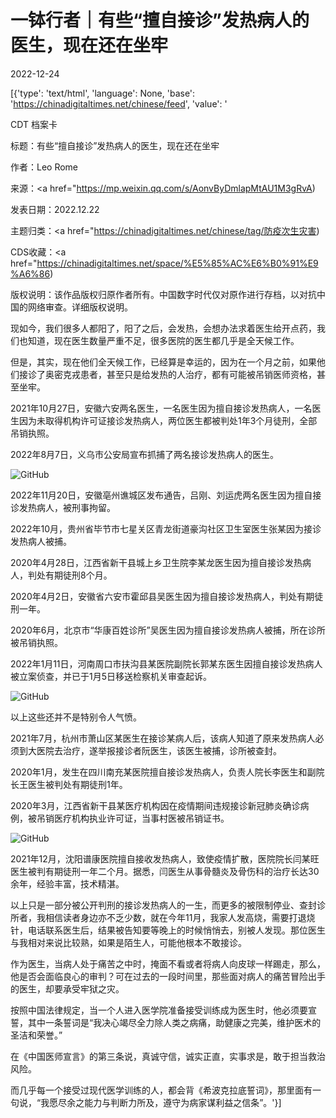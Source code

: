 # 一钵行者｜有些“擅自接诊”发热病人的医生，现在还在坐牢

2022-12-24

[{'type': 'text/html', 'language': None, 'base': 'https://chinadigitaltimes.net/chinese/feed', 'value': '

CDT 档案卡

标题：有些“擅自接诊”发热病人的医生，现在还在坐牢

作者：Leo Rome

来源：<a href="https://mp.weixin.qq.com/s/AonvByDmlapMtAU1M3gRvA)

发表日期：2022.12.22

主题归类：<a href="https://chinadigitaltimes.net/chinese/tag/防疫次生灾害)

CDS收藏：<a href="https://chinadigitaltimes.net/space/%E5%85%AC%E6%B0%91%E9%A6%86)

版权说明：该作品版权归原作者所有。中国数字时代仅对原作进行存档，以对抗中国的网络审查。详细版权说明。





现如今，我们很多人都阳了，阳了之后，会发热，会想办法求着医生给开点药，我们也知道，现在医生数量严重不足，很多医院的医生都几乎是全天候工作。

但是，其实，现在他们全天候工作，已经算是幸运的，因为在一个月之前，如果他们接诊了奥密克戎患者，甚至只是给发热的人治疗，都有可能被吊销医师资格，甚至坐牢。

2021年10月27日，安徽六安两名医生，一名医生因为擅自接诊发热病人，一名医生因为未取得机构许可证接诊发热病人，两位医生都被判处1年3个月徒刑，全部吊销执照。

2022年8月7日，义乌市公安局宣布抓捕了两名接诊发热病人的医生。

![GitHub](https://chinadigitaltimes.net/chinese/files/2022/12/post-691210-63a69876b5cec.png)

2022年11月20日，安徽亳州谯城区发布通告，吕刚、刘运虎两名医生因为擅自接诊发热病人，被刑事拘留。

2022年10月，贵州省毕节市七星关区青龙街道豪沟社区卫生室医生张某因为接诊发热病人被捕。

2020年4月28日，江西省新干县城上乡卫生院李某龙医生因为擅自接诊发热病人，判处有期徒刑8个月。

2020年4月2日，安徽省六安市霍邱县吴医生因为擅自接诊发热病人，判处有期徒刑一年。

2020年6月，北京市“华康百姓诊所”吴医生因为擅自接诊发热病人被捕，所在诊所被吊销执照。

2022年1月11日，河南周口市扶沟县某医院副院长郭某东医生因擅自接诊发热病人被立案侦查，并已于1月5日移送检察机关审查起诉。

![GitHub](https://chinadigitaltimes.net/chinese/files/2022/12/post-691210-63a69876c2723.png)

以上这些还并不是特别令人气愤。

2021年7月，杭州市萧山区某医生在接诊某病人后，该病人知道了原来发热病人必须到大医院去治疗，遂举报接诊者阮医生，该医生被捕，诊所被查封。

2020年1月，发生在四川南充某医院擅自接诊发热病人，负责人院长李医生和副院长王医生被判处有期徒刑1年。

2020年3月，江西省新干县某医疗机构因在疫情期间违规接诊新冠肺炎确诊病例，被吊销医疗机构执业许可证，当事村医被吊销证书。

![GitHub](https://chinadigitaltimes.net/chinese/files/2022/12/post-691210-63a69876cf71f.png)

2021年12月，沈阳谱康医院擅自接收发热病人，致使疫情扩散，医院院长闫某旺医生被判有期徒刑一年二个月。据悉，闫医生从事骨髓炎及骨伤科的治疗长达30余年，经验丰富，技术精湛。

以上只是一部分被公开判刑的接诊发热病人的一生，而更多的被限制停业、查封诊所者，我相信读者身边亦不乏少数，就在今年11月，我家人发高烧，需要打退烧针，电话联系医生后，结果被告知要等晚上的时候悄悄去，别被人发现。那位医生与我相对来说比较熟，如果是陌生人，可能他根本不敢接诊。

作为医生，当病人处于痛苦之中时，掩面不看或者将病人向皮球一样踢走，那么，他是否会面临良心的审判？可在过去的一段时间里，那些面对病人的痛苦冒险出手的医生，却要承受牢狱之灾。

按照中国法律规定，当一个人进入医学院准备接受训练成为医生时，他必须要宣誓，其中一条誓词是“我决心竭尽全力除人类之病痛，助健康之完美，维护医术的圣洁和荣誉。”

在《中国医师宣言》的第三条说，真诚守信，诚实正直，实事求是，敢于担当救治风险。

而几乎每一个接受过现代医学训练的人，都会背《希波克拉底誓词》，那里面有一句说，“我愿尽余之能力与判断力所及，遵守为病家谋利益之信条”。'}]
